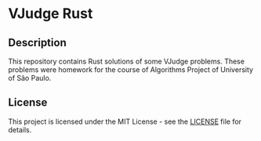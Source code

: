 # VJudge Rust

## Description

This repository contains Rust solutions of some VJudge problems. These problems
were homework for the course of Algorithms Project of University of São Paulo.


## License

This project is licensed under the MIT License - see the [LICENSE](LICENSE) file for details.
